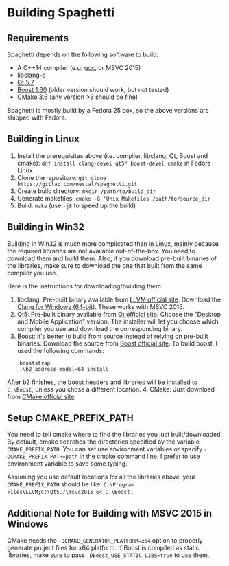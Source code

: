# Building Spaghetti

## Requirements

Spaghetti depends on the following software to build:

* A C++14 compiler (e.g. [gcc](http://gcc.gnu.org), or MSVC 2015)
* [libclang-c](http://clang.llvm.org/doxygen/group__CINDEX.html)
* [Qt 5.7](http://doc.qt.io/qt-5/index.html)
* [Boost 1.60](http://www.boost.org/doc/libs/1_60_0/) (older version should
work, but not tested)
* [CMake 3.6](https://cmake.org/) (any version >3 should be fine)

Spaghetti is mostly build by a Fedora 25 box, so the above versions 
are shipped with Fedora.

## Building in Linux

1. Install the prerequisites above (i.e. compiler, libclang, Qt, Boost and cmake):
`dnf install clang-devel qt5* boost-devel cmake` in Fedora Linux
1. Clone the repository: `git clone https://gitlab.com/nestal/spaghetti.git`
1. Create build directory: `mkdir /path/to/build_dir`
1. Generate makefiles: `cmake -G 'Unix Makefiles /path/to/source_dir`
1. Build: `make` (use `-j8` to speed up the build)

## Building in Win32

Building in Win32 is much more complicated than in Linux, mainly because
the required libraries are not available out-of-the-box. You need to
download them and build them. Also, if you download pre-built binaries of
the libraries, make sure to download the one that built from the same compiler
you use.

Here is the instructions for downloading/building them:

1. libclang: Pre-built binary available from [LLVM official site](http://releases.llvm.org/download.html).
Download the [Clang for Windows (64-bit)](http://releases.llvm.org/3.9.1/LLVM-3.9.1-win64.exe).
These works with MSVC 2015.
2. Qt5: Pre-built binary available from [Qt official site](https://www.qt.io/download/).
Choose the "Desktop and Mobile Application" version. The installer will let
you choose which compiler you use and download the corresponding binary.
3. Boost: it's better to build from source instead of relying on pre-built
binaries. Download the source from [Boost official site](http://www.boost.org/users/download/).
To build boost, I used the following commands:
```
    booststrap
    .\b2 address-model=64 install
```
After b2 finishes, the boost headers and libraries will be installed to
`c:\Boost`, unless you chose a different location.
4. CMake: Just download from [CMake official site](https://cmake.org/download/)

## Setup CMAKE_PREFIX_PATH

You need to tell cmake where to find the libraries you just built/downloaded.
By default, cmake searches the directories specified by the variable
`CMAKE_PREFIX_PATH`. You can set use environment variables or specify
`-DCMAKE_PREFIX_PATH=path` in the cmake command line. I prefer to use
environment variable to save some typing.

Assuming you use default locations for all the libraries above, your
`CMAKE_PREFIX_PATH` should be like: `C:\Program Files\LLVM;C:\Qt5.7\msvc2015_64;C:\Boost`
.

## Additional Note for Building with MSVC 2015 in Windows

CMake needs the `-DCMAKE_GENERATOR_PLATFORM=x64` option to properly generate
project files for x64 platform. If Boost is compiled as static libraries, make
sure to pass `-DBoost_USE_STATIC_LIBS=true` to use them.
